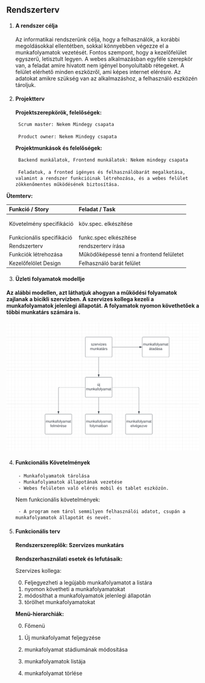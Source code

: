 ## Rendszerterv

1. #### A rendszer célja
    Az informatikai rendszerünk célja, hogy a felhasználók, a korábbi megoldásokkal ellentétben, sokkal könnyebben végezze el a munkafolyamatok vezetését. Fontos szempont, hogy a kezelőfelület egyszerű, letisztult legyen. A webes alkalmazásban egyféle szerepkör van, a feladat amire hivatott nem igényel bonyolultabb rétegeket. A felület elérhető minden eszközről, ami képes internet elérésre. Az adatokat amikre szükség van az alkalmazáshoz, a felhasználó eszközén tároljuk.

2. #### Projektterv
    **Projektszerepkörök, felelőségek:**

        Scrum master: Nekem Mindegy csapata

        Product owner: Nekem Mindegy csapata

    **Projektmunkások és felelőségek:**

        Backend munkálatok, Frontend munkálatok: Nekem mindegy csapata

        Feladatuk, a fronted igényes és felhasználóbarát megalkotása, valamint a rendszer funkcióinak létrehozása, és a webes felület zökkenőmentes működésének biztosítása.

**Ütemterv:**


|**Funkció / Story**|**Feladat / Task**|
| :- | :- |
|Követelmény specifikáció|<p>köv.spec. elkészítése</p><p></p>|
|Funkcionális specifikáció|funkc.spec elkészítése|
|Rendszerterv|rendszerterv írása|
|Funkciók létrehozása|Működőképessé tenni a frontend felületet|
|Kezelőfelölet Design|Felhasználó barát felület|


3. #### Üzleti folyamatok modellje
#### Az alábbi modellen, azt láthatjuk ahogyan a működési folyamatok zajlanak a bicikli szervízben. A szervizes kollega kezeli a munkafolyamatok jelenlegi állapotát. A folyamatok nyomon követhetőek a többi munkatárs számára is.
![](model.png)

4. #### Funkcionális Követelmények
        - Munkafolyamatok tárolása
        - Munkafolyamatok állapotának vezetése
        - Webes felületen való elérés mobil és tablet eszközön.

    Nem funkcionális követelmények:

        - A program nem tárol semmilyen felhasználói adatot, csupán a munkafolyamatok állapotát és nevét.


5. #### Funkcionális terv
    #### **Rendszerszereplők**:   Szervizes munkatárs
    **Rendszerhasználati esetek és lefutásaik:**

    Szervizes kollega:

    0. Feljegyezheti a legújabb munkafolyamatot a listára
    0. nyomon követheti a munkafolyamatokat
    0. módosíthat a munkafolyamatok jelenlegi állapotán
    0. törölhet munkafolyamatokat


    **Menü-hierarchiák:**

    0. Főmenü

    0. Új munkafolyamat feljegyzése
    0. munkafolyamat stádiumának módosítása
    0. munkafolyamatok listája
    0. munkafolyamat törlése

